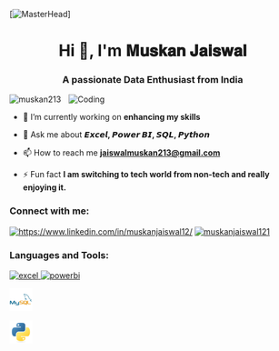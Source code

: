[![MasterHead](https://img.freepik.com/premium-photo/business-data-financial-figures-visualiser-graphic_31965-20889.jpg?w=826)]
<h1 align="center">Hi 👋, I'm 𝐌𝐮𝐬𝐤𝐚𝐧 𝐉𝐚𝐢𝐬𝐰𝐚𝐥</h1>
<h3 align="center">A passionate Data Enthusiast from India</h3>

<img align="right" alt="Coding" width="400" src="https://user-images.githubusercontent.com/59734313/157189039-c09b3e38-9f42-42c0-ab54-14f1574190a7.gif">

<p align="left"> <img src="https://komarev.com/ghpvc/?username=muskan213&label=Profile%20views&color=0e75b6&style=flat" alt="muskan213" /> </p>

- 🔭 I’m currently working on **enhancing my skills**

- 💬 Ask me about **𝙀𝙭𝙘𝙚𝙡, 𝙋𝙤𝙬𝙚𝙧 𝘽𝙄, 𝙎𝙌𝙇, 𝙋𝙮𝙩𝙝𝙤𝙣**

- 📫 How to reach me **jaiswalmuskan213@gmail.com**

- ⚡ Fun fact **I am switching to tech world from non-tech and really enjoying it.**

<h3 align="left">Connect with me:</h3>
<p align="left">
<a href="https://linkedin.com/in/https://www.linkedin.com/in/muskanjaiswal12/" target="blank"><img align="center" src="https://raw.githubusercontent.com/rahuldkjain/github-profile-readme-generator/master/src/images/icons/Social/linked-in-alt.svg" alt="https://www.linkedin.com/in/muskanjaiswal12/" height="30" width="40" /></a>
<a href="https://www.hackerrank.com/muskanjaiswal121" target="blank"><img align="center" src="https://raw.githubusercontent.com/rahuldkjain/github-profile-readme-generator/master/src/images/icons/Social/hackerrank.svg" alt="muskanjaiswal121" height="30" width="40" /></a>
</p>

<h3 align="left">Languages and Tools:</h3>
<p align="left"><a href="https://www.microsoft.com/en-us/microsoft-365/excel" target="_blank" rel="noreferrer"> <img src="https://img.icons8.com/color/512/microsoft-excel-2019--v1.png" alt="excel" width="40" height="40"/> </a> <a href="https://powerbi.microsoft.com/en-au/" target="_blank" rel="noreferrer"> <img src="https://img.icons8.com/color/1x/power-bi.png" alt="powerbi" width="40" height="40"/> </a> 
  
  <a href="https://www.mysql.com/" target="_blank" rel="noreferrer"> <img src="https://raw.githubusercontent.com/devicons/devicon/master/icons/mysql/mysql-original-wordmark.svg" alt="mysql" width="40" height="40"/> </a> 
  
  
  <a href="https://www.python.org" target="_blank" rel="noreferrer"> <img src="https://raw.githubusercontent.com/devicons/devicon/master/icons/python/python-original.svg" alt="python" width="40" height="40"/> </a> </p>

  
  
  
  



